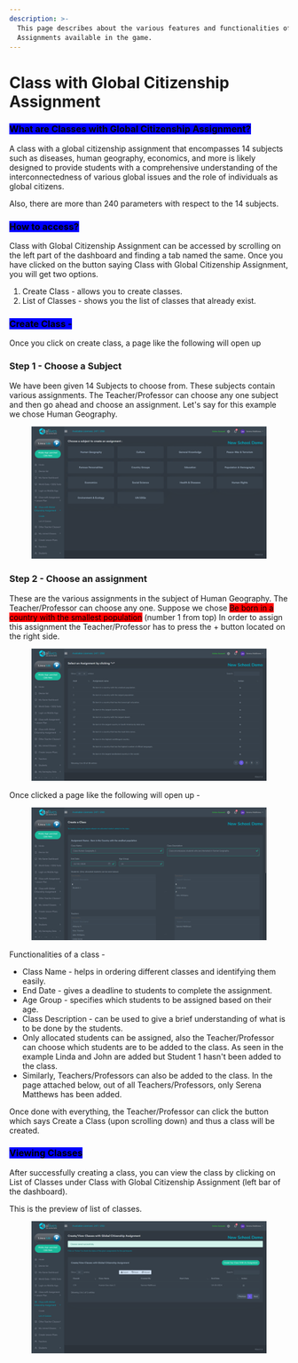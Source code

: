 ```yaml
---
description: >-
  This page describes about the various features and functionalities of the
  Assignments available in the game.
---
```


# Class with Global Citizenship Assignment

### <mark style="background-color:blue;">What are Classes with Global Citizenship Assignment?</mark>

A class with a global citizenship assignment that encompasses 14 subjects such as diseases, human geography, economics, and more is likely designed to provide students with a comprehensive understanding of the interconnectedness of various global issues and the role of individuals as global citizens.

Also, there are more than 240 parameters with respect to the 14 subjects.



### <mark style="background-color:blue;">How to access?</mark>

Class with Global Citizenship Assignment can be accessed by scrolling on the left part of the dashboard and finding a tab named the same. Once you have clicked on the button saying Class with Global Citizenship Assignment, you will get two options.

1. Create Class - allows you to create classes.
2. List of Classes - shows you the list of classes that already exist.



### <mark style="background-color:blue;">Create Class -</mark>

Once you click on create class, a page like the following will open up

### **Step 1 - Choose a Subject**

We have been given 14 Subjects to choose from. These subjects contain various assignments. The Teacher/Professor can choose any one subject and then go ahead and choose an assignment. Let's say for this example we chose Human Geography.

<figure><img src="../.gitbook/assets/image (5).png" alt=""><figcaption></figcaption></figure>

### Step 2 - Choose an assignment

These are the various assignments in the subject of Human Geography. The Teacher/Professor can choose any one. Suppose we chose <mark style="background-color:red;">Be born in a country with the smallest population</mark> (number 1 from top) In order to assign this assignment the Teacher/Professor has to press the + button located on the right side.

<figure><img src="../.gitbook/assets/image (6).png" alt=""><figcaption></figcaption></figure>

Once clicked a page like the following will open up -



<figure><img src="../.gitbook/assets/Screenshot 2024-03-11 122522.png" alt=""><figcaption></figcaption></figure>

Functionalities of a class -

* Class Name - helps in ordering different classes and identifying them easily.
* End Date - gives a deadline to students to complete the assignment.
* Age Group - specifies which students to be assigned based on their age.
* Class Description - can be used to give a brief understanding of what is to be done by the students.
* Only allocated students can be assigned, also the Teacher/Professor can choose which students are to be added to the class. As seen in the example Linda and John are added but Student 1 hasn't been added to the class.
* Similarly, Teachers/Professors can also be added to the class. In the page attached below, out of all Teachers/Professors, only Serena Matthews has been added.

Once done with everything, the Teacher/Professor can click the button which says Create a Class (upon scrolling down) and thus a class will be created.



### <mark style="background-color:blue;">Viewing Classes</mark>

After successfully creating a class, you can view the class by clicking on List of Classes under Class with Global Citizenship Assignment (left bar of the dashboard).&#x20;

This is the preview of list of classes.

<figure><img src="../.gitbook/assets/image (7).png" alt=""><figcaption></figcaption></figure>
